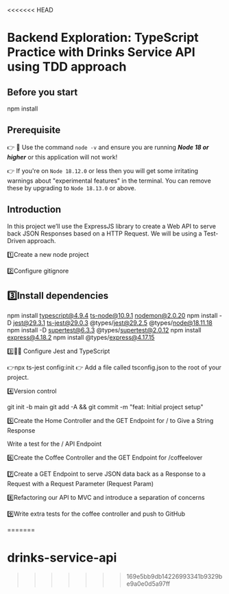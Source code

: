 <<<<<<< HEAD
# Backend Exploration: TypeScript Practice with Drinks Service API using TDD approach

## Before you start

npm install

## Prerequisite

👉 🔴 Use the command `node -v` and ensure you are running **_Node 18 or higher_** or this application will not work!

👉 If you're on `Node 18.12.0` or less then you will get some irritating warnings about "experimental features" in the terminal. You can remove these by upgrading to `Node 18.13.0` or above.

## Introduction

In this project we’ll use the ExpressJS library to create a Web API to serve back JSON
Responses based on a HTTP Request. We will be using a Test-Driven approach.

1️⃣Create a new node project

2️⃣Configure gitignore

## 3️⃣Install dependencies

npm install typescript@4.9.4 ts-node@10.9.1 nodemon@2.0.20
npm install -D jest@29.3.1 ts-jest@29.0.3 @types/jest@29.2.5 @types/node@18.11.18
npm install -D supertest@6.3.3 @types/supertest@2.0.12
npm install express@4.18.2
npm install @types/express@4.17.15

3️⃣💠󰍵 Configure Jest and TypeScript

👉npx ts-jest config:init
👉 Add a file called tsconfig.json to the root of your project.

4️⃣Version control

git init -b main
git add -A && git commit -m "feat: Initial project setup"

5️⃣Create the Home Controller and the
GET Endpoint for / to Give a String
Response

Write a test for the / API Endpoint

6️⃣Create the Coffee Controller and the
GET Endpoint for /coffeelover

7️⃣Create a GET Endpoint to serve JSON
data back as a Response to a Request
with a Request Parameter (Request
Param)

8️⃣Refactoring our API to MVC and
introduce a separation of concerns

9️⃣Write extra tests for the coffee
controller and push to GitHub

=======
# drinks-service-api
>>>>>>> 169e5bb9db14226993341b9329be9a0e0d5a97ff
